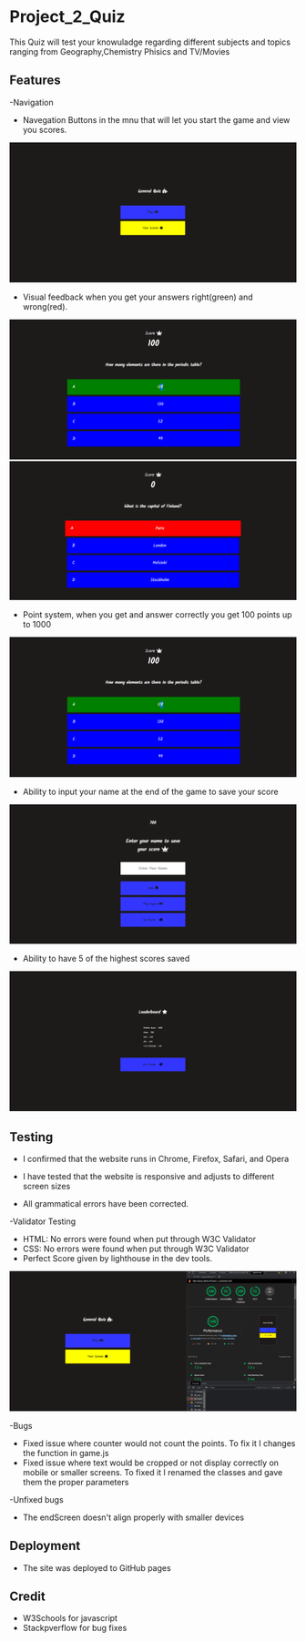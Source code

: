 # Project_2_Quiz

This Quiz will test your knowuladge regarding different subjects and topics ranging from Geography,Chemistry Phisics and TV/Movies 

## Features

  -Navigation
   - Navegation Buttons in the mnu that will let you start the game and view you scores.
   
   ![](assets/images/homepage.PNG)
  
  
  - Visual feedback when you get your answers right(green) and wrong(red).
  
   ![](assets/images/correct.PNG)
   ![](assets/images/incorrect.PNG)
   
   - Point system, when you get and answer correctly you get 100 points up to 1000
   
   ![](assets/images/correct.PNG)
   
  - Ability to input your name at the end of the game to save your score
  
  ![](assets/images/endScreen.PNG)
  
  - Ability to have 5 of the highest scores saved
  
  ![](assets/images/scores.PNG)
  
## Testing
  - I confirmed that the website runs in Chrome, Firefox, Safari, and Opera
  
  - I have tested that the website is responsive and adjusts to different screen sizes
  
  - All grammatical errors have been corrected.
  
 -Validator Testing
  - HTML: No errors were found when put through W3C Validator
  - CSS: No errors were found when put through W3C Validator
  - Perfect Score given by lighthouse in the dev tools.
  
   ![](assets/images/performance.PNG)
   
 -Bugs
   - Fixed issue where counter would not count the points. To fix it I changes the function in game.js
   - Fixed issue where text would be cropped or not display correctly on mobile or smaller screens. To fixed it I renamed    the classes and gave them the proper parameters
  
 -Unfixed bugs
   - The endScreen doesn't align properly with smaller devices
  
## Deployment
  - The site was deployed to GitHub pages
 
## Credit
  - W3Schools for javascript
  - Stackpverflow for bug fixes
